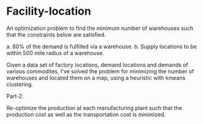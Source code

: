 # Facility-location
An optimization problem to find the minimum number of warehouses such that the constraints below are satisfied. 

a. 80% of the demand is fulfilled via a warehouse.
b. Supply locations to be within 500 mile radius of a warehouse. 


Given a data set of factory locations, demand locations and demands of various commodites, I've solved the problem for minimizing the number of warehouses and located them on a map, using a heuristic with kmeans clustering. 



Part-2. 

Re-optimize the production at each manufacturing plant such that the production cost as well as the transportation cost is minimized. 
